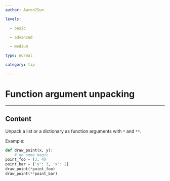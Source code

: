 ```yaml
---
author: Aaron7Sun

levels:

  - basic

  - advanced

  - medium

type: normal

category: tip

---
```


# Function argument unpacking

---

## Content

Unpack a list or a dictionary as function arguments with `*` and `**`.

Example:

```python
def draw_point(x, y):
    # do some magic
point_foo = (3, 4)
point_bar = {'y': 3, 'x': 2}
draw_point(*point_foo)
draw_point(**point_bar)
```
